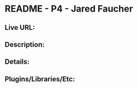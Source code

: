 # README - P4 - Jared Faucher

## Live URL:

## Description:

## Details:

## Plugins/Libraries/Etc:
